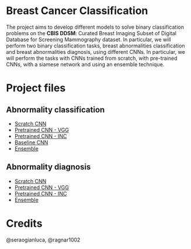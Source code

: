 # Breast Cancer Classification
The project aims to develop different models to solve binary classification problems on the **CBIS DDSM**: Curated Breast Imaging Subset of Digital Database for Screening Mammography dataset. In particular, we will perform two binary classification tasks, breast abnormalities classification and breast abnormalities diagnosis, using different CNNs. In particular, we will perform the tasks with CNNs trained from scratch, with pre-trained CNNs, with a siamese network and using an ensemble technique.

# Project files
## Abnormality classification
- [Scratch CNN](./Scratch_CNN_mc.ipynb)
- [Pretrained CNN - VGG](./Pretrained_CNN_vgg_mc.ipynb)
- [Pretrained CNN - INC](./Pretrained_CNN_inc_mc.ipynb)
- [Baseline CNN](./BaselineCNN.ipynb)
- [Ensemble](./Ensemble_mc.ipynb)

## Abnormality diagnosis
- [Scratch CNN](./Scratch_CNN_bm.ipynb)
- [Pretrained CNN - VGG](./Pretrained_CNN_vgg_bm.ipynb)
- [Pretrained CNN - INC](./Pretrained_CNN_inc_bm.ipynb)
- [Ensemble](./Ensemble_bm.ipynb)

# Credits
@seraogianluca, @ragnar1002
